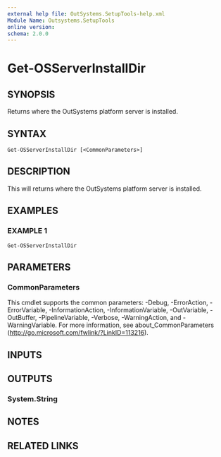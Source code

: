 ```yaml
---
external help file: OutSystems.SetupTools-help.xml
Module Name: Outsystems.SetupTools
online version:
schema: 2.0.0
---
```


# Get-OSServerInstallDir

## SYNOPSIS
Returns where the OutSystems platform server is installed.

## SYNTAX

```
Get-OSServerInstallDir [<CommonParameters>]
```

## DESCRIPTION
This will returns where the OutSystems platform server is installed.

## EXAMPLES

### EXAMPLE 1
```
Get-OSServerInstallDir
```

## PARAMETERS

### CommonParameters
This cmdlet supports the common parameters: -Debug, -ErrorAction, -ErrorVariable, -InformationAction, -InformationVariable, -OutVariable, -OutBuffer, -PipelineVariable, -Verbose, -WarningAction, and -WarningVariable.
For more information, see about_CommonParameters (http://go.microsoft.com/fwlink/?LinkID=113216).

## INPUTS

## OUTPUTS

### System.String
## NOTES

## RELATED LINKS
